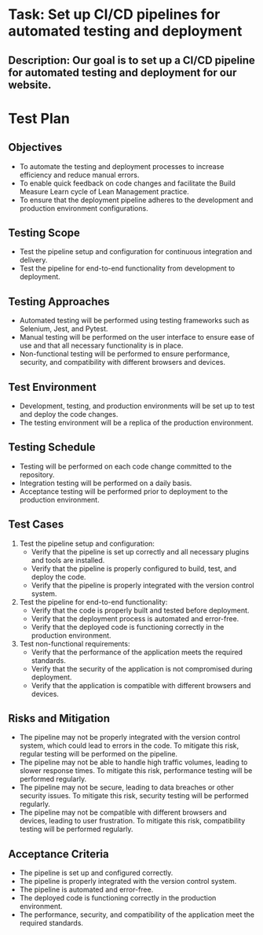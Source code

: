 # Task: Set up CI/CD pipelines for automated testing and deployment
## Description: Our goal is to set up a CI/CD pipeline for automated testing and deployment for our website.
# Test Plan

## Objectives
- To automate the testing and deployment processes to increase efficiency and reduce manual errors.
- To enable quick feedback on code changes and facilitate the Build Measure Learn cycle of Lean Management practice.
- To ensure that the deployment pipeline adheres to the development and production environment configurations.

## Testing Scope
- Test the pipeline setup and configuration for continuous integration and delivery.
- Test the pipeline for end-to-end functionality from development to deployment.

## Testing Approaches
- Automated testing will be performed using testing frameworks such as Selenium, Jest, and Pytest.
- Manual testing will be performed on the user interface to ensure ease of use and that all necessary functionality is in place.
- Non-functional testing will be performed to ensure performance, security, and compatibility with different browsers and devices.

## Test Environment
- Development, testing, and production environments will be set up to test and deploy the code changes.
- The testing environment will be a replica of the production environment.

## Testing Schedule
- Testing will be performed on each code change committed to the repository.
- Integration testing will be performed on a daily basis.
- Acceptance testing will be performed prior to deployment to the production environment.

## Test Cases
1. Test the pipeline setup and configuration:
    - Verify that the pipeline is set up correctly and all necessary plugins and tools are installed.
    - Verify that the pipeline is properly configured to build, test, and deploy the code.
    - Verify that the pipeline is properly integrated with the version control system.
2. Test the pipeline for end-to-end functionality:
    - Verify that the code is properly built and tested before deployment.
    - Verify that the deployment process is automated and error-free.
    - Verify that the deployed code is functioning correctly in the production environment.
3. Test non-functional requirements:
    - Verify that the performance of the application meets the required standards.
    - Verify that the security of the application is not compromised during deployment.
    - Verify that the application is compatible with different browsers and devices.

## Risks and Mitigation
- The pipeline may not be properly integrated with the version control system, which could lead to errors in the code. To mitigate this risk, regular testing will be performed on the pipeline.
- The pipeline may not be able to handle high traffic volumes, leading to slower response times. To mitigate this risk, performance testing will be performed regularly.
- The pipeline may not be secure, leading to data breaches or other security issues. To mitigate this risk, security testing will be performed regularly.
- The pipeline may not be compatible with different browsers and devices, leading to user frustration. To mitigate this risk, compatibility testing will be performed regularly.

## Acceptance Criteria
- The pipeline is set up and configured correctly.
- The pipeline is properly integrated with the version control system.
- The pipeline is automated and error-free.
- The deployed code is functioning correctly in the production environment.
- The performance, security, and compatibility of the application meet the required standards.